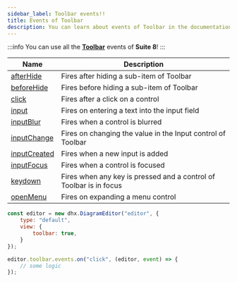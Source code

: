 ```yaml
---
sidebar_label: Toolbar events!!
title: Events of Toolbar
description: You can learn about events of Toolbar in the documentation of the DHTMLX JavaScript Diagram library. Browse developer guides and API reference, try out code examples and live demos, and download a free 30-day evaluation version of DHTMLX Diagram.
---
```


:::info
You can use all the [**Toolbar**](https://docs.dhtmlx.com/suite/category/toolbar-events/) events of **Suite 8**!
:::

| Name                                                                                 | Description                                                        |
| ------------------------------------------------------------------------------------ | ------------------------------------------------------------------ |
| [afterHide](https://docs.dhtmlx.com/suite/toolbar/api/toolbar_afterhide_event/)      | Fires after hiding a sub-item of Toolbar                           |
| [beforeHide](https://docs.dhtmlx.com/suite/toolbar/api/toolbar_beforehide_event/)    | Fires before hiding a sub-item of Toolbar                          |
| [click](https://docs.dhtmlx.com/suite/toolbar/api/toolbar_click_event/)              | Fires after a click on a control                                   |
| [input](https://docs.dhtmlx.com/suite/toolbar/api/toolbar_input_event/)              | Fires on entering a text into the input field                      |
| [inputBlur](https://docs.dhtmlx.com/suite/toolbar/api/toolbar_inputblur_event/)      | Fires when a control is blurred                                    |
| [inputChange](https://docs.dhtmlx.com/suite/toolbar/api/toolbar_inputchange_event/)  | Fires on changing the value in the Input control of Toolbar        |
| [inputCreated](https://docs.dhtmlx.com/suite/toolbar/api/toolbar_inputcreated_event/)| Fires when a new input is added                                    |
| [inputFocus](https://docs.dhtmlx.com/suite/toolbar/api/toolbar_inputfocus_event/)    | Fires when a control is focused                                    |
| [keydown](https://docs.dhtmlx.com/suite/toolbar/api/toolbar_keydown_event/)          | Fires when any key is pressed and a control of Toolbar is in focus |
| [openMenu](https://docs.dhtmlx.com/suite/toolbar/api/toolbar_openmenu_event/)        | Fires on expanding a menu control                                  |

~~~js
const editor = new dhx.DiagramEditor("editor", {
    type: "default",
    view: {
        toolbar: true,
    }
});

editor.toolbar.events.on("click", (editor, event) => {
    // some logic
});
~~~
